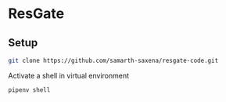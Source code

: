 # ResGate

## Setup
```bash
git clone https://github.com/samarth-saxena/resgate-code.git
```
Activate a shell in virtual environment 
```bash
pipenv shell
```